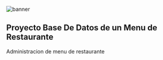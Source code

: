 ![banner](./imagenes/banner.jpg)
## Proyecto Base De Datos de un Menu de Restaurante

Administracion de menu de restaurante